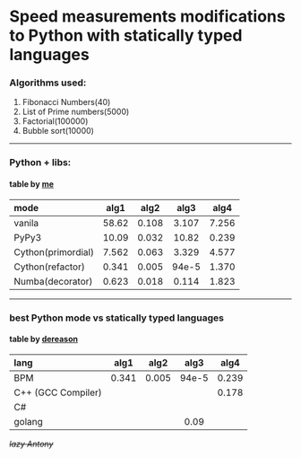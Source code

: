 # Speed measurements modifications to Python with statically typed languages

### Algorithms used:
1. Fibonacci Numbers(40)
2. List of Prime numbers(5000)
3. Factorial(100000)
4. Bubble sort(10000)

--------------------------------------------------------

### **Python + libs:**
#### table by [me](https://github.com/Naereni-12)

mode                | alg1  | alg2  | alg3  | alg4  | 
:----               |:-----:|:-----:|:-----:|:-----:|
vanila              | 58.62 | 0.108 | 3.107 | 7.256 | 
PyPy3               | 10.09 | 0.032 | 10.82 | 0.239 |
Cython(primordial)  | 7.562 | 0.063 | 3.329 | 4.577 |
Cython(refactor)    | 0.341 | 0.005 | 94e-5 | 1.370 |
Numba(decorator)    | 0.623 | 0.018 | 0.114 | 1.823 |

--------------------------------------------------------

### **best Python mode vs statically typed languages**
#### table by [dereason](https://github.com/dereason)

lang | alg1 | alg2 | alg3 | alg4
:----|:----:|:----:|:----:| :----:
BPM  | 0.341| 0.005| 94e-5| 0.239 
C++ (GCC Compiler)|  |  |  | 0.178
C#   |
golang |  |  |  0.09

~~*lazy Antony*~~
